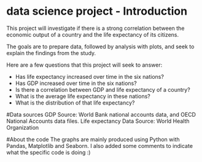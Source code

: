 # data science project - Introduction
 
This project will investigate if there is a strong correlation between the economic output of a country and the life expectancy of its citizens.

The goals are to prepare data, followed by analysis with plots, and seek to explain the findings from the study.

Here are a few questions that this project will seek to answer:

- Has life expectancy increased over time in the six nations?
- Has GDP increased over time in the six nations?
- Is there a correlation between GDP and life expectancy of a country?
- What is the average life expectancy in these nations?
- What is the distribution of that life expectancy?

#Data sources
GDP Source: World Bank national accounts data, and OECD National Accounts data files.
Life expectancy Data Source: World Health Organization

#About the code
The graphs are mainly produced using Python with Pandas, Matplotlib and Seaborn.
I also added some comments to indicate what the specific code is doing :)
